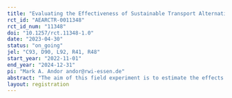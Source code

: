 ```yaml
---
title: "Evaluating the Effectiveness of Sustainable Transport Alternatives in Reducing Car Use: A Large-Scale Field Test"
rct_id: "AEARCTR-0011348"
rct_id_num: "11348"
doi: "10.1257/rct.11348-1.0"
date: "2023-04-30"
status: "on_going"
jel: "C93, D90, L92, R41, R48"
start_year: "2022-11-01"
end_year: "2024-12-31"
pi: "Mark A. Andor andor@rwi-essen.de"
abstract: "The aim of this field experiment is to estimate the effects of offering alternative means of transport on car use. Specifically, the alternative means of transport are electric bicycles (e-bikes) and tickets for nationwide access to local and regional public transport, both for a period of 6 months and free of charge."
layout: registration
---
```


